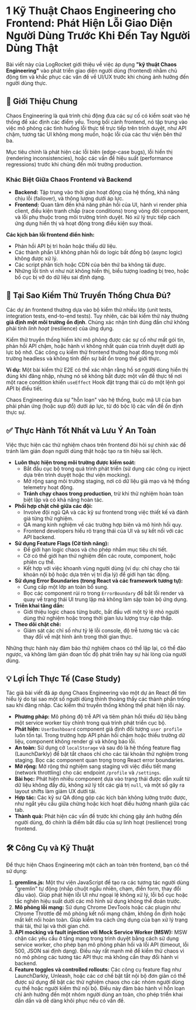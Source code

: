 

# 1 Kỹ Thuật Chaos Engineering cho Frontend: Phát Hiện Lỗi Giao Diện Người Dùng Trước Khi Đến Tay Người Dùng Thật

Bài viết này của LogRocket giới thiệu về việc áp dụng **"kỹ thuật Chaos Engineering"** vào phát triển giao diện người dùng (frontend) nhằm chủ động tìm và khắc phục các vấn đề về UI/UX trước khi chúng ảnh hưởng đến người dùng thực.

## 🚀 Giới Thiệu Chung

Chaos Engineering là quá trình chủ động đưa các sự cố có kiểm soát vào hệ thống để xác định các điểm yếu. Trong bối cảnh frontend, nó tập trung vào việc mô phỏng các tình huống lỗi thực tế trực tiếp trên trình duyệt, như API chậm, tương tác UI không mong muốn, hoặc lỗi của các thư viện bên thứ ba.

Mục tiêu chính là phát hiện các lỗi biên (edge-case bugs), lỗi hiển thị (rendering inconsistencies), hoặc các vấn đề hiệu suất (performance regressions) trước khi chúng đến môi trường production.

### Khác Biệt Giữa Chaos Frontend và Backend

*   **Backend:** Tập trung vào thời gian hoạt động của hệ thống, khả năng chịu lỗi (failover), và thông lượng dưới áp lực.
*   **Frontend:** Quan tâm đến khả năng phản hồi của UI, hành vi render phía client, điều kiện tranh chấp (race conditions) trong vòng đời component, và lỗi phụ thuộc trong môi trường trình duyệt. Nó xử lý trực tiếp cách ứng dụng hiển thị và hoạt động trong điều kiện suy thoái.

**Các kịch bản lỗi frontend điển hình:**
*   Phản hồi API bị trì hoãn hoặc thiếu dữ liệu.
*   Các thành phần UI không phản hồi do logic bất đồng bộ (async logic) không được xử lý.
*   Các script phân tích hoặc CDN của bên thứ ba không tải được.
*   Những lỗi tinh vi như nút không hiển thị, biểu tượng loading bị treo, hoặc bố cục bị vỡ do dữ liệu sai định dạng.

## 🤔 Tại Sao Kiểm Thử Truyền Thống Chưa Đủ?

Các dự án frontend thường dựa vào bộ kiểm thử nhiều lớp (unit tests, integration tests, end-to-end tests). Tuy nhiên, các bài kiểm thử này thường **giả định một môi trường ổn định**. Chúng xác nhận tính đúng đắn chứ không phải tính *linh hoạt* (resilience) của ứng dụng.

Kiểm thử truyền thống hiếm khi mô phỏng được các sự cố như mất gói tin, phản hồi API chậm, hoặc hành vi không nhất quán của trình duyệt dưới áp lực bộ nhớ. Các công cụ kiểm thử frontend thường hoạt động trong môi trường headless và không tính đến sự bất ổn trong thế giới thực.

**Ví dụ:** Một bài kiểm thử E2E có thể xác nhận rằng hồ sơ người dùng hiển thị đúng khi đăng nhập, nhưng nó sẽ không bắt được một vấn đề thực tế nơi một race condition khiến `useEffect` Hook đặt trạng thái cũ do một lệnh gọi API bị điều tiết.

Chaos Engineering đưa sự "hỗn loạn" vào hệ thống, buộc mã UI của bạn phải phản ứng (hoặc sụp đổ) dưới áp lực, từ đó bộc lộ các vấn đề ổn định thực sự.

## ✅ Thực Hành Tốt Nhất và Lưu Ý An Toàn

Việc thực hiện các thử nghiệm chaos trên frontend đòi hỏi sự chính xác để tránh làm gián đoạn người dùng thật hoặc tạo ra tín hiệu sai lệch.

*   **Luôn thực hiện trong môi trường được kiểm soát:**
    *   Bắt đầu cục bộ trong quá trình phát triển (sử dụng các công cụ inject dựa trên trình duyệt hoặc thư viện mocking).
    *   Mở rộng sang môi trường staging, nơi có dữ liệu giả mạo và hệ thống telemetry hoạt động.
    *   **Tránh chạy chaos trong production**, trừ khi thử nghiệm hoàn toàn biệt lập và có khả năng hoàn tác.
*   **Phối hợp chặt chẽ giữa các đội:**
    *   Involve đội ngũ QA và các kỹ sư frontend trong việc thiết kế và đánh giá từng thử nghiệm.
    *   QA mang kinh nghiệm về các trường hợp biên và mô hình hồi quy.
    *   Frontend developers hiểu rõ trạng thái của UI và sự kết nối với các API backend.
*   **Sử dụng Feature Flags (Cờ tính năng):**
    *   Để giới hạn logic chaos và cho phép nhắm mục tiêu chi tiết.
    *   Cờ có thể giới hạn thử nghiệm đến các route, component, hoặc phiên cụ thể.
    *   Kết hợp với việc khoanh vùng người dùng (ví dụ: chỉ chạy cho tài khoản nội bộ hoặc dựa trên vị trí địa lý) để giới hạn tác động.
*   **Sử dụng Error Boundaries (trong React và các framework tương tự):**
    *   Cung cấp một lớp an toàn bổ sung.
    *   Bọc các component rủi ro trong `ErrorBoundary` để bắt lỗi render và quay về trạng thái UI trung lập mà không làm sập toàn bộ ứng dụng.
*   **Triển khai tăng dần:**
    *   Giới thiệu logic chaos từng bước, bắt đầu với một tỷ lệ nhỏ người dùng thử nghiệm hoặc trong thời gian lưu lượng truy cập thấp.
*   **Theo dõi chặt chẽ:**
    *   Giám sát các chỉ số như tỷ lệ lỗi console, độ trễ tương tác và các thay đổi về mặt hình ảnh trong thời gian thực.

Những thực hành này đảm bảo thử nghiệm chaos có thể lặp lại, có thể đảo ngược, và không làm gián đoạn tốc độ phát triển hay sự hài lòng của người dùng.

## 💡 Lợi Ích Thực Tế (Case Study)

Tác giả bài viết đã áp dụng Chaos Engineering vào một dự án React để tìm hiểu lý do tại sao một số người dùng thỉnh thoảng thấy các thành phần trống sau khi đăng nhập. Các kiểm thử truyền thống không thể phát hiện lỗi này.

*   **Phương pháp:** Mô phỏng độ trễ API và tiêm phản hồi thiếu dữ liệu bằng một service worker tùy chỉnh trong quá trình phát triển cục bộ.
*   **Phát hiện:** `UserDashboard` component giả định đối tượng `user profile` luôn tồn tại. Trong trường hợp API phản hồi chậm hoặc thiếu trường dữ liệu, component không render gì và không báo lỗi.
*   **An toàn:** Sử dụng cờ `localStorage` và sau đó là hệ thống feature flag (LaunchDarkly) để bật tắt chaos chỉ cho các tài khoản thử nghiệm trong staging. Bọc các component quan trọng trong React error boundaries.
*   **Mở rộng:** Mở rộng thử nghiệm sang staging với việc điều tiết mạng (network throttling) cho các endpoint `/profile` và `/settings`.
*   **Bài học:** Phát hiện nhiều component dựa vào trạng thái được dẫn xuất từ dữ liệu không đầy đủ, không xử lý tốt các giá trị `null`, và một số gây ra layout shifts làm giảm UX dưới tải.
*   **Hợp tác:** Các kỹ sư QA đóng góp các kịch bản không lường trước được, như ngắt yêu cầu giữa chừng hoặc kích hoạt điều hướng nhanh giữa các tab.
*   **Thành quả:** Phát hiện các vấn đề trước khi chúng gây ảnh hưởng đến người dùng, đó chính là điểm bắt đầu của sự linh hoạt (resilience) trong frontend.

## 🛠️ Công Cụ và Kỹ Thuật

Để thực hiện Chaos Engineering một cách an toàn trên frontend, bạn có thể sử dụng:

1.  **gremlins.js:** Một thư viện JavaScript để tạo ra các tương tác người dùng "gremlin" tự động (nhấp chuột ngẫu nhiên, chạm, điền form, thay đổi đầu vào). Giúp phát hiện lỗi UI như ngoại lệ không xử lý, lỗi bố cục hoặc tắc nghẽn hiệu suất dưới các mô hình sử dụng không thể đoán trước.
2.  **Mô phỏng lỗi mạng:** Sử dụng Chrome DevTools hoặc các plugin như Chrome Throttle để mô phỏng kết nối mạng chậm, không ổn định hoặc mất kết nối hoàn toàn. Giúp kiểm tra cách ứng dụng của bạn xử lý trạng thái tải, thử lại và thời gian chờ.
3.  **API mocking và fault injection với Mock Service Worker (MSW):** MSW chặn các yêu cầu ở tầng mạng trong trình duyệt bằng cách sử dụng service worker, cho phép bạn mô phỏng phản hồi và lỗi API (timeout, lỗi 500, JSON sai định dạng). Điều này rất mạnh mẽ để kiểm thử chaos vì nó mô phỏng các tương tác API thực mà không cần thay đổi hành vi backend.
4.  **Feature toggles và controlled rollouts:** Các công cụ feature flag như LaunchDarkly, Unleash, hoặc các cơ chế bật tắt nội bộ đơn giản có thể được sử dụng để bật các thử nghiệm chaos cho các nhóm người dùng cụ thể hoặc người kiểm thử nội bộ. Điều này đảm bảo hành vi hỗn loạn chỉ ảnh hưởng đến một nhóm người dùng an toàn, cho phép triển khai dần dần và dễ dàng khôi phục nếu có vấn đề.

